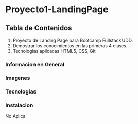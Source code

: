 # Proyecto1-LandingPage

## Tabla de Contenidos
1. Proyecto de Landing Page para Bootcamp Fullstack UDD.
2. Demostrar los conocimientos en las primeras 4 clases.
3. Tecnologias aplicadas HTML5, CSS, Git

### Informacion en General


### Imagenes


### Tecnologias 


### Instalacion

No Aplica


###


